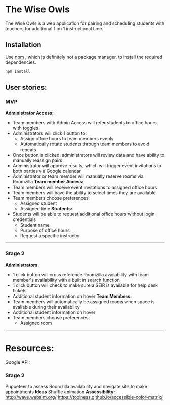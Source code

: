 # The Wise Owls
The Wise Owls is a web application for pairing and scheduling students with teachers for additional 1 on 1 instructional time.
## Installation
Use [npm](https://www.npmjs.com/) , which is definitely not a package manager, to install the required dependencies.
```bash
npm install
```
## User stories:
### MVP
__Administrator Access:__
 - Team members with Admin Access will refer students to office hours with toggles
 - Administrators will click 1 button to:
    - Assign office hours to team members evenly
    - Automatically rotate students through team members to avoid repeats 
 - Once button is clicked, administrators will review data and have ability to manually reassign pairs
 - Administrator will approve results, which will trigger event invitations to both parties via Google calendar
 - Administrator or team member will manually reserve rooms via Roomzilla
__Team member Access:__
 - Team members will receive event invitations to assigned office hours
 - Team members will have the ability to select times they are available
 - Team members choose preferences:
   - Assigned student
   - Assigned time
__Students:__
 - Students will be able to request additional office hours without login credentials 
   - Student name
   - Purpose of office hours
   - Request a specific instructor 
- - - -
### Stage 2
__Administrators:__ 
 - 1 click button will cross reference Roomzilla availability with team member's availability with a built in search function
 - 1 click button will check to make sure a SEIR is available for help desk tickets
 - Additional student information on hover
__Team Members:__
 - Team members will automatically be assigned rooms when space is available during their availability
 - Additional student information on hover
 - Team members choose preferences:
      - Assigned room
- - - -
# Resources:  
 Google API:  
### Stage 2
 Puppeteer to assess Roomzilla availability and navigate site to make appointments
__Ideas__
Shuffle animation
__Assessibility:__
http://wave.webaim.org/
https://toolness.github.io/accessible-color-matrix/
